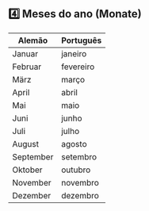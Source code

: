 ## 4️⃣ Meses do ano (Monate)
| Alemão      | Português    |
|------------|-------------|
| Januar      | janeiro     |
| Februar     | fevereiro   |
| März        | março       |
| April       | abril       |
| Mai         | maio        |
| Juni        | junho       |
| Juli        | julho       |
| August      | agosto      |
| September   | setembro    |
| Oktober     | outubro     |
| November    | novembro    |
| Dezember    | dezembro    |

